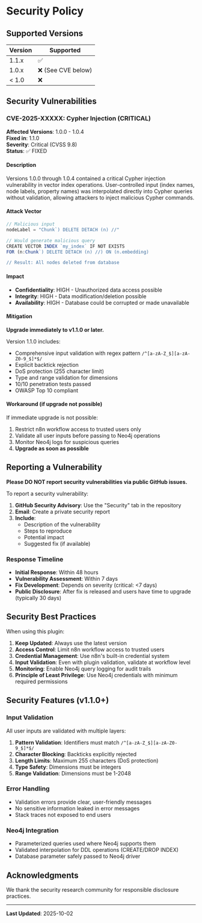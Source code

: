 # Security Policy

## Supported Versions

| Version | Supported          |
| ------- | ------------------ |
| 1.1.x   | :white_check_mark: |
| 1.0.x   | :x: (See CVE below)|
| < 1.0   | :x:                |

## Security Vulnerabilities

### CVE-2025-XXXXX: Cypher Injection (CRITICAL)

**Affected Versions**: 1.0.0 - 1.0.4  
**Fixed in**: 1.1.0  
**Severity**: Critical (CVSS 9.8)  
**Status**: ✅ FIXED

#### Description

Versions 1.0.0 through 1.0.4 contained a critical Cypher injection vulnerability in vector index operations. User-controlled input (index names, node labels, property names) was interpolated directly into Cypher queries without validation, allowing attackers to inject malicious Cypher commands.

#### Attack Vector

```javascript
// Malicious input
nodeLabel = "Chunk`) DELETE DETACH (n) //"

// Would generate malicious query
CREATE VECTOR INDEX `my_index` IF NOT EXISTS
FOR (n:Chunk`) DELETE DETACH (n) //) ON (n.embedding)

// Result: All nodes deleted from database
```

#### Impact

- **Confidentiality**: HIGH - Unauthorized data access possible
- **Integrity**: HIGH - Data modification/deletion possible
- **Availability**: HIGH - Database could be corrupted or made unavailable

#### Mitigation

**Upgrade immediately to v1.1.0 or later.**

Version 1.1.0 includes:
- Comprehensive input validation with regex pattern `/^[a-zA-Z_$][a-zA-Z0-9_$]*$/`
- Explicit backtick rejection
- DoS protection (255 character limit)
- Type and range validation for dimensions
- 10/10 penetration tests passed
- OWASP Top 10 compliant

#### Workaround (if upgrade not possible)

If immediate upgrade is not possible:
1. Restrict n8n workflow access to trusted users only
2. Validate all user inputs before passing to Neo4j operations
3. Monitor Neo4j logs for suspicious queries
4. **Upgrade as soon as possible**

## Reporting a Vulnerability

**Please DO NOT report security vulnerabilities via public GitHub issues.**

To report a security vulnerability:

1. **GitHub Security Advisory**: Use the "Security" tab in the repository
2. **Email**: Create a private security report
3. **Include**:
   - Description of the vulnerability
   - Steps to reproduce
   - Potential impact
   - Suggested fix (if available)

### Response Timeline

- **Initial Response**: Within 48 hours
- **Vulnerability Assessment**: Within 7 days
- **Fix Development**: Depends on severity (critical: <7 days)
- **Public Disclosure**: After fix is released and users have time to upgrade (typically 30 days)

## Security Best Practices

When using this plugin:

1. **Keep Updated**: Always use the latest version
2. **Access Control**: Limit n8n workflow access to trusted users
3. **Credential Management**: Use n8n's built-in credential system
4. **Input Validation**: Even with plugin validation, validate at workflow level
5. **Monitoring**: Enable Neo4j query logging for audit trails
6. **Principle of Least Privilege**: Use Neo4j credentials with minimum required permissions

## Security Features (v1.1.0+)

### Input Validation

All user inputs are validated with multiple layers:

1. **Pattern Validation**: Identifiers must match `/^[a-zA-Z_$][a-zA-Z0-9_$]*$/`
2. **Character Blocking**: Backticks explicitly rejected
3. **Length Limits**: Maximum 255 characters (DoS protection)
4. **Type Safety**: Dimensions must be integers
5. **Range Validation**: Dimensions must be 1-2048

### Error Handling

- Validation errors provide clear, user-friendly messages
- No sensitive information leaked in error messages
- Stack traces not exposed to end users

### Neo4j Integration

- Parameterized queries used where Neo4j supports them
- Validated interpolation for DDL operations (CREATE/DROP INDEX)
- Database parameter safely passed to Neo4j driver

## Acknowledgments

We thank the security research community for responsible disclosure practices.

---

**Last Updated**: 2025-10-02
